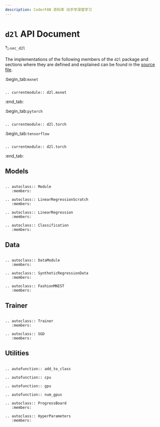 ```yaml
---
description: CoderFAN 资料库 动手学深度学习
---
```


# `d2l` API Document
:label:`sec_d2l`

The implementations of the following members of the `d2l` package and sections where they are defined and explained can be found in the [source file](https://github.com/d2l-ai/d2l-en/tree/master/d2l).


:begin_tab:`mxnet`

```eval_rst

.. currentmodule:: d2l.mxnet

```

:end_tab:

:begin_tab:`pytorch`

```eval_rst

.. currentmodule:: d2l.torch

```

:begin_tab:`tensorflow`

```eval_rst

.. currentmodule:: d2l.torch

```

:end_tab:

## Models

```eval_rst 

.. autoclass:: Module
   :members: 

.. autoclass:: LinearRegressionScratch
   :members:

.. autoclass:: LinearRegression
   :members:    

.. autoclass:: Classification
   :members:

```

## Data

```eval_rst 

.. autoclass:: DataModule
   :members: 

.. autoclass:: SyntheticRegressionData
   :members: 

.. autoclass:: FashionMNIST
   :members: 

```

## Trainer

```eval_rst 

.. autoclass:: Trainer
   :members: 

.. autoclass:: SGD
   :members: 

```

## Utilities

```eval_rst 

.. autofunction:: add_to_class

.. autofunction:: cpu

.. autofunction:: gpu

.. autofunction:: num_gpus

.. autoclass:: ProgressBoard
   :members: 

.. autoclass:: HyperParameters
   :members:    

```
